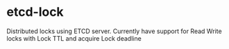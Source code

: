 # etcd-lock
Distributed locks using ETCD server. Currently have support for Read Write locks with Lock TTL and acquire Lock deadline
